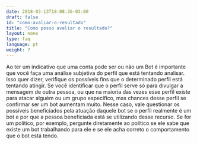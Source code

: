 ```yaml
---
date: 2018-03-13T18:08:36-03:00
draft: false
id: "como-avaliar-o-resultado"
title: "Como posso avaliar o resultado?"
layout: none
type: faq
language: pt
weight: 7
---
```

Ao ter um indicativo que uma conta pode ser ou não um Bot é importante que você faça uma análise subjetiva do perfil que está tentando analisar. Isso quer dizer, verifique os possíveis fins que o determinado perfil está tentando atingir. Se você identificar que o perfil serve só para divulgar a mensagem de outra pessoa, ou que na maioria das vezes esse perfil existe para atacar alguém ou um grupo específico, mas chances desse perfil se confirmar ser um bot aumentam muito. Nesse caso, vale questionar os possíveis beneficiados pela atuação daquele bot se o perfil realmente é um bot e por que a pessoa beneficiada está se utilizando desse recurso. Se for um político, por exemplo, pergunte diretamente ao político se ele sabe que existe um bot trabalhando para ele e se ele acha correto o comportamento que o bot está tendo.
